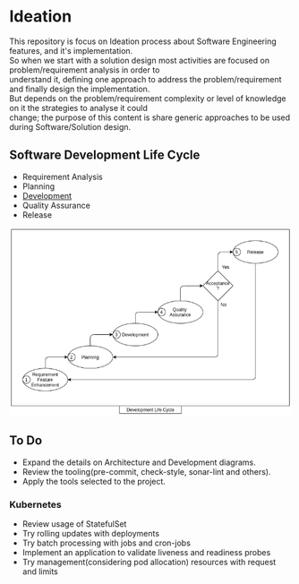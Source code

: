 # Ideation

This repository is focus on Ideation process about Software Engineering features, and it's implementation.  
So when we start with a solution design most activities are focused on problem/requirement analysis in order to  
understand it, defining one approach to address the problem/requirement and finally design the implementation.  
But depends on the problem/requirement complexity or level of knowledge on it the strategies to analyse it could  
change; the purpose of this content is share generic approaches to be used during Software/Solution design.

## Software Development Life Cycle

* Requirement Analysis
* Planning
* [Development](docs/development/development.md)
* Quality Assurance
* Release

![](docs/images/ideation-development-life-cycle.png)

## To Do

* Expand the details on Architecture and Development diagrams.
* Review the tooling(pre-commit, check-style, sonar-lint and others).
* Apply the tools selected to the project.

### Kubernetes

* Review usage of StatefulSet
* Try rolling updates with deployments
* Try batch processing with jobs and cron-jobs
* Implement an application to validate liveness and readiness probes
* Try management(considering pod allocation) resources with request and limits